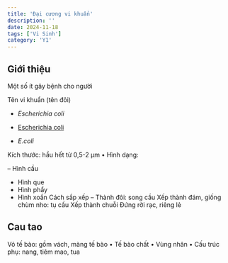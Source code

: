 ```yaml
---
title: 'Đại cương vi khuẩn'
description: ''
date: 2024-11-18
tags: ['Vi Sinh']
category: 'Y1'
---
```


## Giới thiệu

Một số ít gây bệnh cho người

Tên vi khuẩn (tên đôi)

* _Escherichia coli_

* <u>Escherichia coli</u>

* _E.coli_

Kích thước: hầu hết từ 0,5-2 µm
• Hình dạng:

– Hình cầu
- Hình que
- Hình phẩy
- Hình xoắn
Cách sắp xếp
– Thành đôi: song cầu
Xếp thành đám, giống chùm nho: tụ cầu
Xếp thành chuỗi
Đứng rời rạc, riêng lẻ

## Cau tao

Vỏ tế bào: gồm vách, màng tế bào
• Tế bào chất
• Vùng nhân
• Cấu trúc phụ: nang, tiêm mao, tua
